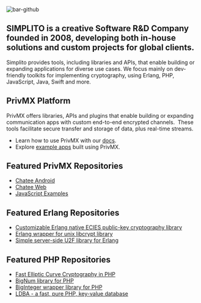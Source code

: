 ![bar-github](https://github.com/user-attachments/assets/74ae031d-b1fa-4ebe-a28c-05df97e47411)

## SIMPLITO is a creative Software R&D Company founded in 2008, developing both in-house solutions and custom projects for global clients.

Simplito provides tools, including libraries and APIs, that enable building or expanding applications for diverse use cases. We focus mainly on dev-friendly toolkits for implementing cryptography, using Erlang, PHP, JavaScript, Java, Swift and more.

## PrivMX Platform

PrivMX offers libraries, APIs and plugins that enable building or expanding communication apps with custom end-to-end encrypted channels. 
These tools facilitate secure transfer and storage of data, plus real-time streams.

- Learn how to use PrivMX with our [docs](https://docs.privmx.cloud/).
- Explore [example apps](https://github.com/simplito/privmx-endpoint-examples-js) built using PrivMX.

## Featured PrivMX Repositories
- [Chatee Android](https://github.com/simplito/privmx-chatee-android)
- [Chatee Web](https://github.com/simplito/privmx-chatee)
- [JavaScript Examples](https://github.com/simplito/privmx-endpoint-examples-js)

## Featured Erlang Repositories
- [Customizable Erlang native ECIES public-key cryptography library](https://github.com/simplito/ecies-erl)
- [Erlang wrapper for unix libcrypt library](https://github.com/simplito/crypt-erl)
- [Simple server-side U2F library for Erlang](https://github.com/simplito/u2f-erl)

## Featured PHP Repositories
- [Fast Elliptic Curve Cryptography in PHP](https://github.com/simplito/elliptic-php)
- [BigNum library for PHP](https://github.com/simplito/bn-php)
- [BigInteger wrapper library for PHP](https://github.com/simplito/bigint-wrapper-php)
- [LDBA - a fast, pure PHP, key-value database](https://github.com/simplito/ldba-php)
